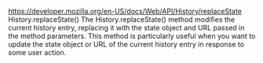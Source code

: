 https://developer.mozilla.org/en-US/docs/Web/API/History/replaceState
History.replaceState()
The History.replaceState() method modifies the current history entry, replacing it with the state object and URL passed in the method parameters. This method is particularly useful when you want to update the state object or URL of the current history entry in response to some user action.